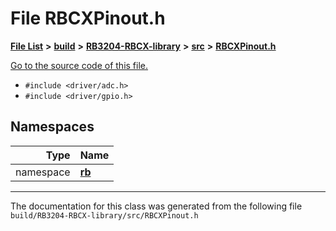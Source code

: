 
# File RBCXPinout.h


[**File List**](files.md) **>** [**build**](dir_4fef79e7177ba769987a8da36c892c5f.md) **>** [**RB3204-RBCX-library**](dir_6e2f6bf38ad600996f360c484704d30b.md) **>** [**src**](dir_2fb57cfb6554052417264f60890e0af6.md) **>** [**RBCXPinout.h**](RBCXPinout_8h.md)

[Go to the source code of this file.](RBCXPinout_8h_source.md)



* `#include <driver/adc.h>`
* `#include <driver/gpio.h>`









## Namespaces

| Type | Name |
| ---: | :--- |
| namespace | [**rb**](namespacerb.md) <br> |















------------------------------
The documentation for this class was generated from the following file `build/RB3204-RBCX-library/src/RBCXPinout.h`